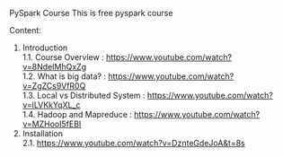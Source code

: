 PySpark Course
This is free pyspark course

Content:
  1. Introduction
  \
    1.1. Course Overview : https://www.youtube.com/watch?v=8NdeIMhQxZg \
    1.2. What is big data? : https://www.youtube.com/watch?v=ZgZCs9VfR0Q \
    1.3. Local vs Distributed System : https://www.youtube.com/watch?v=lLVKkYqXL_c \
    1.4. Hadoop and Mapreduce : https://www.youtube.com/watch?v=MZHooI5fEBI 
  2. Installation \
    2.1. https://www.youtube.com/watch?v=DznteGdeJoA&t=8s 
